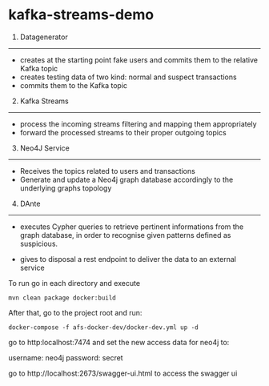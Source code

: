 # kafka-streams-demo


1) Datagenerator 
--------------------------------------
- creates at the starting point fake users and commits them to the relative Kafka topic
- creates testing data of two kind: normal and suspect transactions
- commits them to the Kafka topic

2) Kafka Streams
--------------------------------------
- process the incoming streams filtering and mapping them appropriately
- forward the processed streams to their proper outgoing topics

3) Neo4J Service
--------------------------------------
- Receives the topics related to users and transactions
- Generate and update a Neo4j graph database accordingly to the underlying graphs topology

4) DAnte
--------------------------------------
- executes Cypher queries to retrieve pertinent informations from the graph database,
in order to recognise given patterns defined as suspicious.

- gives to disposal a rest endpoint to deliver the data to an external service




To run go in each directory and execute 

```
mvn clean package docker:build
```

After that, go to the project root and run:

```
docker-compose -f afs-docker-dev/docker-dev.yml up -d
```

go to http:localhost:7474 and set the new access data for neo4j to:

username: neo4j
password: secret


go to http://localhost:2673/swagger-ui.html to access the swagger ui